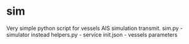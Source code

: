 # sim

Very simple python script for vessels AIS simulation transmit.
sim.py  -   simulator instead
helpers.py  -   service
init.json   -   vessels parameters
